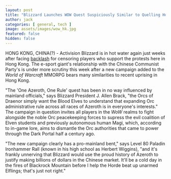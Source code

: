 ```yaml
---
layout: post
title: "Blizzard Launches WOW Quest Suspiciously Similar to Quelling Hong Kong Protests"
author: jack
categories: [ general, tech ]
image: assets/images/wow_hk.jpg
featured: false
hidden: false
---
```


HONG KONG, CHINA(?) - Activision Blizzard is in hot water again just weeks after facing [backlash](https://www.reddit.com/r/hearthstone/comments/dgnsy2/blizzards_statement_about_blitzchung_incident) for censoring players who support the protests here in Hong Kong. The e-sport giant's relationship with the Chinese Communist Party's is under more scrutiny this week after a new campaign added to the _World of Warcraft_ MMORPG bears many similarities to recent uprising in Hong Kong.

"The 'One Azeroth, One Rule' quest has been in no way influenced by mainland officials," says Blizzard President J. Allen Brack, "the Orcs of Draenor simply want the Blood Elves to understand that expanding Orc administrative rule across all races of Azeroth is in everyone's interests." The campaign in question invites all players in the _WoW_ realms to fight alongside the noble Orc peacekeeping forces to supress the evil coalition of Elven students and previously autonomous human Magi, which, according to in-game lore, aims to dismantle the Orc authorities that came to power through the Dark Portal half a century ago.

"The new campaign clearly has a pro-mainland bent," says Level 80 Paladin Ironhammer Rall (known in his high school as Herbert Wiggins), "and it's frankly unnerving that Blizzard would use the proud history of Azeroth to justify making billions of dollars in the Chinese market. It'll be a cold day in the fires of Blackrock Mountain before I help the Horde beat up unarmed Elflings; that's just not right."